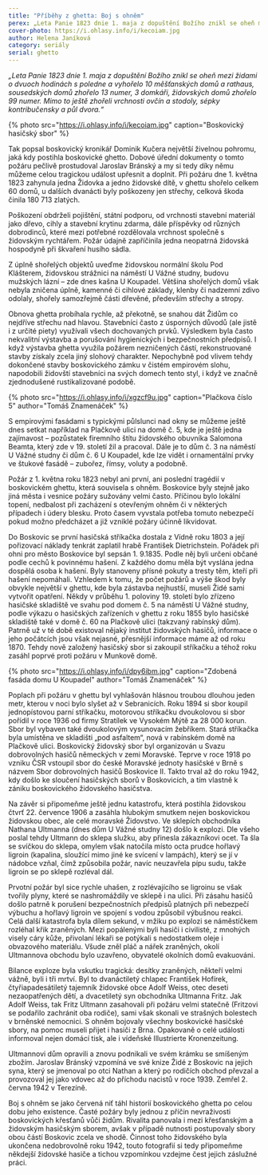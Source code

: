 ```yaml
---
title: "Příběhy z ghetta: Boj s ohněm"
perex: „Leta Panie 1823 dnie 1. maja z dopuštění Božího znikl se oheň mezi židami o dvuoch hodinách s poledne a vyhořelo 10 měšťanských domů a rathaus, sousedských domů zhořelo 13 numer, 3 domkáři, židovských domů zhořelo 99 numer.“
cover-photo: https://i.ohlasy.info/i/kecoiam.jpg
author: Helena Janíková
category: seriály
serial: ghetto
---
```


*„Leta Panie 1823 dnie 1. maja z dopuštění Božího znikl se oheň mezi židami o dvuoch hodinách s poledne a vyhořelo 10 měšťanských domů a rathaus, sousedských domů zhořelo 13 numer, 3 domkáři, židovských domů zhořelo 99 numer. Mimo to ještě zhořeli vrchnosti ovčín a stodoly, sépky kontribučensky a půl dvora.“*

{% photo src="https://i.ohlasy.info/i/kecoiam.jpg" caption="Boskovický hasičský sbor" %}

Tak popsal boskovický kronikář Dominik Kučera největší živelnou pohromu, jaká kdy postihla boskovické ghetto. Dobové úřední dokumenty o tomto požáru pečlivě prostudoval Jaroslav Bránský a my si tedy díky němu můžeme celou tragickou událost upřesnit a doplnit. Při požáru dne 1. května 1823 zahynula jedna Židovka a jedno židovské dítě, v ghettu shořelo celkem 60 domů, u dalších dvanácti byly poškozeny jen střechy, celková škoda činila 180 713 zlatých.

Poškození obdrželi pojištění, státní podporu, od vrchnosti stavební materiál jako dřevo, cihly a stavební krytinu zdarma, dále příspěvky od různých dobrodinců, které mezi potřebné rozdělovala vrchnost společně s židovským rychtářem. Požár údajně zapříčinila jedna neopatrná židovská hospodyně při škvaření husího sádla.

Z úplně shořelých objektů uveďme židovskou normální školu Pod Klášterem, židovskou strážnici na náměstí U Vážné studny, budovu mužských lázní – zde dnes kašna U Koupadel. Většina shořelých domů však nebyla zničena úplně, kamenné či cihlové základy, klenby či nadzemní zdivo odolaly, shořely samozřejmě části dřevěné, především střechy a stropy.

Obnova ghetta probíhala rychle, až překotně, se snahou dát Židům co nejdříve střechu nad hlavou. Stavebníci často z úsporných důvodů (ale jistě i z určité piety) využívali všech dochovaných prvků. Výsledkem byla často nekvalitní výstavba a porušování hygienických i bezpečnostních předpisů. I když výstavba ghetta využila požárem nezničených částí, rekonstruované stavby získaly zcela jiný slohový charakter. Nepochybně pod vlivem tehdy dokončené stavby boskovického zámku v čistém empirovém slohu, napodobili židovští stavebníci na svých domech tento styl, i když ve značně zjednodušené rustikalizované podobě.

{% photo src="https://i.ohlasy.info/i/xgzcf9u.jpg" caption="Plačkova číslo 5" author="Tomáš Znamenáček" %}

S empirovými fasádami s typickými půlslunci nad okny se můžeme ještě dnes setkat například na Plačkově ulici na domě č. 5, kde je ještě jedna zajímavost – pozůstatek firemního štítu židovského obuvníka Salomona Beamta, který zde v 19. století žil a pracoval. Dále je to dům č. 3 na náměstí U Vážné studny či dům č. 6 U Koupadel, kde lze vidět i ornamentální prvky ve štukové fasádě – zubořez, římsy, voluty a podobně.

Požár z 1. května roku 1823 nebyl ani první, ani poslední tragédií v boskovickém ghettu, která souvisela s ohněm. Boskovice byly stejně jako jiná města i vesnice požáry sužovány velmi často. Příčinou bylo lokální topení, nedbalost při zacházení s otevřeným ohněm či v některých případech i údery blesku. Proto časem vyvstala potřeba tomuto nebezpečí pokud možno předcházet a již vzniklé požáry účinně likvidovat. 

Do Boskovic se první hasičská stříkačka dostala z Vídně roku 1803 a její pořizovací náklady tenkrát zaplatil hrabě František Dietrichstein. Pořádek při ohni pro město Boskovice byl sepsán 1. 9.1835. Podle něj byli určeni občané podle cechů k povinnému hašení. Z každého domu měla být vyslána jedna dospělá osoba k hašení. Byly stanoveny přísné pokuty a tresty těm, kteří při hašení nepomáhali. Vzhledem k tomu, že počet požárů a výše škod byly obvykle největší v ghettu, kde byla zástavba nejhustší, museli Židé sami vytvořit opatření. Někdy v průběhu 1. poloviny 19. století bylo zřízeno hasičské skladiště ve svahu pod domem č. 5 na náměstí U Vážné studny, podle výkazu o hasičských zařízeních v ghettu z roku 1855 bylo hasičské skladiště také v domě č. 60 na Plačkově ulici (takzvaný rabínský dům). Patrně už v té době existoval nějaký institut židovských hasičů, informace o jeho počátcích jsou však nejasné, přesnější informace máme až od roku 1870. Tehdy nově založený hasičský sbor si zakoupil stříkačku a téhož roku zasáhl poprvé proti požáru v Munkově domě.

{% photo src="https://i.ohlasy.info/i/dpy6ibm.jpg" caption="Zdobená fasáda domu U Koupadel" author="Tomáš Znamenáček" %}

Poplach při požáru v ghettu byl vyhlašován hlásnou troubou dlouhou jeden metr, kterou v noci bylo slyšet až v Sebranicích. Roku 1894 si sbor koupil jednopístovou parní stříkačku, motorovou stříkačku dvoukolovou si sbor pořídil v roce 1936 od firmy Stratílek ve Vysokém Mýtě za 28 000 korun. Sbor byl vybaven také dvoukolovým vysunovacím žebříkem. Stará stříkačka byla umístěna ve skladišti „pod asfaltem“, nová v rabínském domě na Plačkově ulici. Boskovický židovský sbor byl organizován u Svazu dobrovolných hasičů německých v zemi Moravské. Teprve v roce 1918 po vzniku ČSR vstoupil sbor do české Moravské jednoty hasičské v Brně s názvem Sbor dobrovolných hasičů Boskovice II. Takto trval až do roku 1942, kdy došlo ke sloučení hasičských sborů v Boskovicích, a tím vlastně k zániku boskovického židovského hasičstva.

Na závěr si připomeňme ještě jednu katastrofu, která postihla židovskou čtvrť 22. července 1906 a zasáhla hlubokým smutkem nejen boskovickou židovskou obec, ale celé moravské Židovstvo. Ve sklepích obchodníka Nathana Ultmanna (dnes dům U Vážné studny 12) došlo k explozi. Dle všeho poslal tehdy Ultmann do sklepa služku, aby přinesla zákazníkovi ocet. Ta šla se svíčkou do sklepa, omylem však natočila místo octa prudce hořlavý ligroin (kapalina, sloužící mimo jiné ke svícení v lampách), který se jí v nádobce vzňal, čímž způsobila požár, navíc neuzavřela pípu sudu, takže ligroin se po sklepě rozléval dál.

Prvotní požár byl sice rychle uhašen, z rozlévajícího se ligroinu se však tvořily plyny, které se nashromáždily ve sklepě i na ulici. Při zásahu hasičů došlo patrně k porušení bezpečnostních předpisů platných při nebezpečí výbuchu a hořlavý ligroin ve spojení s vodou způsobil výbušnou reakci. Celá další katastrofa byla dílem sekund, v mžiku po explozi se náměstíčkem rozléhal křik zraněných. Mezi popálenými byli hasiči i civilisté, z mnohých visely cáry kůže, přivolaní lékaři se potýkali s nedostatkem oleje i obvazového materiálu. Všude zněl pláč a nářek zraněných, okolí Ultmannova obchodu bylo uzavřeno, obyvatelé okolních domů evakuováni.
 
Bilance exploze byla vskutku tragická: desítky zraněných, někteří velmi vážně, byli i tři mrtví. Byl to dvanáctiletý chlapec František Hofírek, čtyřiapadesátiletý tajemník židovské obce Adolf Weiss, otec deseti nezaopatřených dětí, a dvacetiletý syn obchodníka Ultmanna Fritz. Jak Adolf Weiss, tak Fritz Ultmann zasahovali při požáru velmi statečně (Fritzovi se podařilo zachránit oba rodiče), sami však skonali ve strašných bolestech v brněnské nemocnici. S ohněm bojovaly všechny boskovické hasičské sbory, na pomoc museli přijet i hasiči z Brna. Opakovaně o celé události informoval nejen domácí tisk, ale i vídeňské Illustrierte Kronenzeitung.

Ultmannovi dům opravili a znovu podnikali ve svém krámku se smíšeným zbožím. Jaroslav Bránský vzpomíná ve své knize Židé z Boskovic na jejich syna, který se jmenoval po otci Nathan a který po rodičích obchod převzal a provozoval jej jako vdovec až do příchodu nacistů v roce 1939. Zemřel 2. června 1942 v Terezíně.

Boj s ohněm se jako červená niť táhl historií boskovického ghetta po celou dobu jeho existence. Časté požáry byly jednou z příčin nevraživosti boskovických křesťanů vůči židům. Rivalita panovala i mezi křesťanským a židovským hasičským sborem, avšak v případě nutnosti postupovaly sbory obou částí Boskovic zcela ve shodě. Činnost toho židovského byla ukončena nedobrovolně roku 1942, touto fotografií si tedy připomeňme někdejší židovské hasiče a tichou vzpomínkou vzdejme čest jejich záslužné práci.
